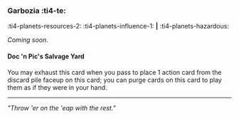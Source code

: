 ### Garbozia :ti4-te:

:ti4-planets-resources-2: :ti4-planets-influence-1: __|__ :ti4-planets-hazardous:

_Coming soon._

#### Doc 'n Pic's Salvage Yard

You may exhaust this card when you pass to place 1 action card from the discard pile faceup on this card; you can purge cards on this card to play them as if they were in your hand.

---

_"Throw 'er on the 'eap with the rest."_
